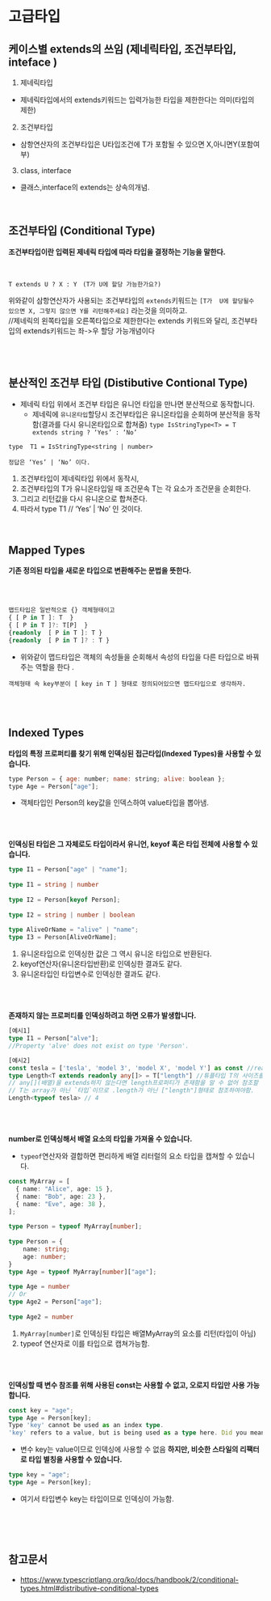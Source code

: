 # 고급타입 

## 케이스별 extends의 쓰임 (제네릭타입, 조건부타입, inteface )
1. 제네릭타입
  - 제네릭타입에서의 extends키워드는 입력가능한 타입을 제한한다는 의미(타입의 제한)
2. 조건부타입
  - 삼항연산자의 조건부타입은  U타입조건에 T가 포함될 수 있으면 X,아니면Y(포함여부)
3. class, interface
  - 클래스,interface의 extends는 상속의개념.

<br>


## 조건부타입 (Conditional Type)

__조건부타입이란 입력된 제네릭 타입에 따라 타입을 결정하는 기능을 말한다.__

<br>

`T extends U ? X : Y `   `(T가 U에 할당 가능한가요?)`

위와같이 삼항연산자가 사용되는 조건부타입의 `extends`키워드는 
`[T가  U에 할당될수 있으면 X, 그렇지 않으면 Y를 리턴해주세요]` 라는것을 의미하고.  
//제네릭의 왼쪽타입을 오른쪽타입으로 제한한다는 extends 키워드와 달리,  조건부타입의 extends키워드는 좌->우 할당 가능개념이다

<br>

<br>

## 분산적인 조건부 타입 (Distibutive Contional Type)
- 제네릭 타입 위에서 조건부 타입은 유니언 타입을 만나면 분산적으로 동작합니다. 
  - 제네릭에 `유니온타입`할당시 조건부타입은 유니온타입을 순회하며 분산적을 동작함(결과를 다시 유니온타입으로 합쳐줌)
`type IsStringType<T> = T extends string ? ‘Yes’ : ‘No’ `

`type  T1 = IsStringType<string | number> `

`정답은 ‘Yes’ | ‘No’ 이다.`
1. 조건부타입이 제네릭타입 위에서 동작시, 
2. 조건부타입의 T가 유니온타입일 때 조건문속 T는 각 요소가 조건문을 순회한다.
3. 그리고 리턴값을 다시 유니온으로 합쳐준다.
4. 따라서 type T1 //  ‘Yes’ | ‘No’ 인 것이다.

<br>

## Mapped Types
__기존 정의된 타입을 새로운 타입으로 변환해주는 문법을 뜻한다.__

<br> <br>

```ts
맵드타입은 일반적으로 {} 객체형태이고 
{ [ P in T ]: T  } 
{ [ P in T ]?: T[P]  } 
{readonly  [ P in T ]: T } 
{readonly  [ P in T ]? : T } 
```
- 위와같이 맵드타입은 객체의 속성들을 순회해서 속성의 타입을 다른 타입으로 바꿔주는 역할을 한다 .

`객체형태 속 key부분이 [ key in T ] 형태로 정의되어있으면
맵드타입으로 생각하자.`

<br><br>

## Indexed Types
__타입의 특정 프로퍼티를 찾기 위해 인덱싱된 접근타입(Indexed Types)을 사용할 수 있습니다.__
```js
type Person = { age: number; name: string; alive: boolean };
type Age = Person["age"];
```
- 객체타입인 Person의 key값을 인덱스하여 value타입을 뽑아냄.

<br><br>

__인덱싱된 타입은 그 자체로도 타입이라서 유니언, keyof 혹은 타입 전체에 사용할 수 있습니다.__

```ts
type I1 = Person["age" | "name"]; 
     
type I1 = string | number
 
type I2 = Person[keyof Person];
     
type I2 = string | number | boolean
 
type AliveOrName = "alive" | "name";
type I3 = Person[AliveOrName];
```
1. 유니온타입으로 인덱싱한 값은 그 역시 유니온 타입으로 반환된다.
2. keyof연산자(유니온타입반환)로 인덱싱한 결과도 같다.
3. 유니온타입인 타입변수로 인덱싱한 결과도 같다.

<br><br>

__존재하지 않는 프로퍼티를 인덱싱하려고 하면 오류가 발생합니다.__
```ts
[예시1]
type I1 = Person["alve"];
//Property 'alve' does not exist on type 'Person'.

[예시2]
const tesla = ['tesla', 'model 3', 'model X', 'model Y'] as const //readonly & 타입화 (변수로 참조시typeof 필요)
type Length<T extends readonly any[]> = T["length"] //튜플타입 T의 사이즈를 리턴하는 커스텀타입
// any[](배열)을 extends하지 않는다면 length프로퍼티가 존재함을 알 수 없어 참조할 수 없다.
// T는 array가 아닌 `타입`이므로 .length가 아닌 ["length"]형태로 참조하여야함.
Length<typeof tesla> // 4
```


<br><br>

__number로 인덱싱해서 배열 요소의 타입을 가져올 수 있습니다.__
- `typeof`연산자와 결합하면 편리하게 배열 리터럴의 요소 타입을 캡쳐할 수 있습니다.
```ts
const MyArray = [
  { name: "Alice", age: 15 },
  { name: "Bob", age: 23 },
  { name: "Eve", age: 38 },
];
 
type Person = typeof MyArray[number];
       
type Person = {
    name: string;
    age: number;
}
type Age = typeof MyArray[number]["age"];
     
type Age = number
// Or
type Age2 = Person["age"];
      
type Age2 = number
````
1. `MyArray[number]`로 인덱싱된 타입은 배열MyArray의 요소를 리턴(타입이 아님)
2. typeof 연산자로 이를 타입으로 캡쳐가능함. 


<br><br>

__인덱싱할 때 변수 참조를 위해 사용된 const는 사용할 수 없고, 오로지 타입만 사용 가능합니다.__

```ts
const key = "age";
type Age = Person[key];
Type 'key' cannot be used as an index type.
'key' refers to a value, but is being used as a type here. Did you mean 'typeof key'?
```
- 변수 key는 value이므로 인덱싱에 사용할 수 없음
__하지만, 비슷한 스타일의 리팩터로 타입 별칭을 사용할 수 있습니다.__
```ts
type key = "age";
type Age = Person[key];
```
- 여기서 타입변수 key는 타입이므로 인덱싱이 가능함.

<br>
<br>
<br>


## 참고문서
- https://www.typescriptlang.org/ko/docs/handbook/2/conditional-types.html#distributive-conditional-types
